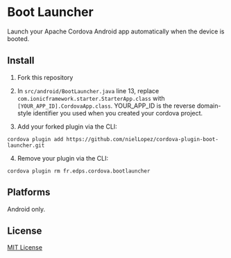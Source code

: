 # Boot Launcher

Launch your Apache Cordova Android app automatically when the device is booted.

## Install

1. Fork this repository

2. In `src/android/BootLauncher.java` line 13, replace `com.ionicframework.starter.StarterApp.class` with `[YOUR_APP_ID].CordovaApp.class`. YOUR_APP_ID is the reverse domain-style identifier you used when you created your cordova project.

3. Add your forked plugin via the CLI:
```
cordova plugin add https://github.com/nielLopez/cordova-plugin-boot-launcher.git
```

4. Remove your plugin via the CLI:
```
cordova plugin rm fr.edps.cordova.bootlauncher
```

## Platforms

Android only.

## License

[MIT License](http://ilee.mit-license.org)
